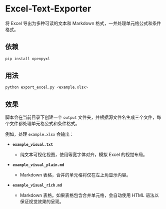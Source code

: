 # Excel-Text-Exporter

将 Excel 导出为多种可读的文本和 Markdown 格式，一并处理单元格公式和条件格式。

## 依赖

```bash
pip install openpyxl
```

## 用法

```bash
python export_excel.py <example.xlsx>
```

## 效果

脚本会在当前目录下创建一个 `output` 文件夹，并根据源文件名生成三个文件，每个文件都处理单元格公式和条件格式。

例如，处理 `example.xlsx` 会输出：


* **`example_visual.txt`**
    * 纯文本可视化视图，使用等宽字体对齐，模拟 Excel 的视觉布局。

* **`example_visual_plain.md`**
    * Markdown 表格，合并的单元格将仅在左上角显示内容。

* **`example_visual_rich.md`**
    * Markdown 表格。如果表格包含合并单元格，会自动使用 HTML 语法以保证视觉效果的呈现。